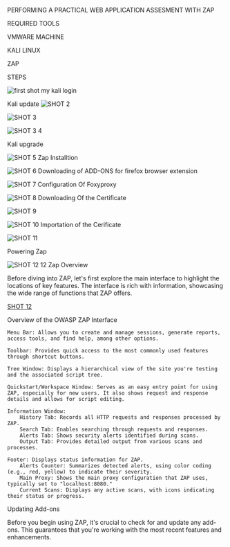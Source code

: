 
PERFORMING A PRACTICAL WEB APPLICATION ASSESMENT WITH ZAP

REQUIRED TOOLS

VMWARE MACHINE

KALI LINUX

ZAP

STEPS




![first shot](https://github.com/user-attachments/assets/47871252-ab6c-415d-98db-6b37edb6bbc1)
my kali login


Kali update
![SHOT 2](https://github.com/user-attachments/assets/4bdad937-0028-4468-90c2-4b597277361d)


![SHOT 3](https://github.com/user-attachments/assets/8a0d8496-1efe-470d-97c3-f3b1fba5908f)

![SHOT 3   4](https://github.com/user-attachments/assets/6ec8457a-58f8-4169-9bed-ebd8e8addcbb)

  Kali upgrade

![SHOT 5](https://github.com/user-attachments/assets/c8095383-baa3-410d-98dd-d5800bb6d3ec)
Zap Installtion


![SHOT 6](https://github.com/user-attachments/assets/41916daa-5363-4fe3-9d1f-32a4bc06c5cd)
Downloading of ADD-ONS for firefox browser extension


![SHOT 7](https://github.com/user-attachments/assets/a3a46608-ceb6-469c-917f-0eb650d82c47)
Configuration Of Foxyproxy


![SHOT 8](https://github.com/user-attachments/assets/4674ddbb-23cf-43b2-8f6a-2686d86dbecd)
Downloading Of the Certificate 


![SHOT 9](https://github.com/user-attachments/assets/28f8fe7b-d7fd-4243-8c7f-d034bc60c595)


![SHOT 10](https://github.com/user-attachments/assets/aadc630a-e5cb-4d1f-bf74-d7fdd259ea09)
Importation  of the Cerificate



![SHOT 11](https://github.com/user-attachments/assets/b474e0a7-ef2b-4287-a6c3-6a7f3bfc0c8c)

Powering Zap


![SHOT 12   12](https://github.com/user-attachments/assets/37a9a20e-31cb-495f-95b1-b7b2af061aeb)
Zap Overview

Before diving into ZAP, let's first explore the main interface to highlight the locations of key features. The interface is rich with information, showcasing the wide range of functions that ZAP offers.



[SHOT 12](https://github.com/user-attachments/assets/3de730d8-98d5-46a6-8f6e-88bc8933b2b5)



Overview of the OWASP ZAP Interface

    Menu Bar: Allows you to create and manage sessions, generate reports, access tools, and find help, among other options.

    Toolbar: Provides quick access to the most commonly used features through shortcut buttons.

    Tree Window: Displays a hierarchical view of the site you're testing and the associated script tree.

    Quickstart/Workspace Window: Serves as an easy entry point for using ZAP, especially for new users. It also shows request and response details and allows for script editing.

    Information Window:
        History Tab: Records all HTTP requests and responses processed by ZAP.
        Search Tab: Enables searching through requests and responses.
        Alerts Tab: Shows security alerts identified during scans.
        Output Tab: Provides detailed output from various scans and processes.

    Footer: Displays status information for ZAP.
        Alerts Counter: Summarizes detected alerts, using color coding (e.g., red, yellow) to indicate their severity.
        Main Proxy: Shows the main proxy configuration that ZAP uses, typically set to "localhost:8080."
        Current Scans: Displays any active scans, with icons indicating their status or progress.


Updating Add-ons

Before you begin using ZAP, it's crucial to check for and update any add-ons. This guarantees that you're working with the most recent features and enhancements.







